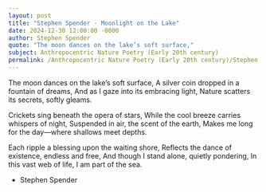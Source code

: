 ```yaml
---
layout: post
title: "Stephen Spender - Moonlight on the Lake"
date: 2024-12-30 12:00:00 -0000
author: Stephen Spender
quote: "The moon dances on the lake’s soft surface,"
subject: Anthropocentric Nature Poetry (Early 20th century)
permalink: /Anthropocentric Nature Poetry (Early 20th century)/Stephen Spender/Stephen Spender - Moonlight on the Lake
---
```


The moon dances on the lake’s soft surface,
A silver coin dropped in a fountain of dreams,
And as I gaze into its embracing light,
Nature scatters its secrets, softly gleams.

Crickets sing beneath the opera of stars,
While the cool breeze carries whispers of night,
Suspended in air, the scent of the earth,
Makes me long for the day—where shallows meet depths.

Each ripple a blessing upon the waiting shore,
Reflects the dance of existence, endless and free,
And though I stand alone, quietly pondering,
In this vast web of life, I am part of the sea.

- Stephen Spender
